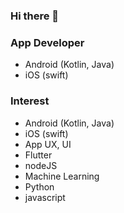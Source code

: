 ### Hi there 👋

### App Developer
  - Android (Kotlin, Java)
  - iOS (swift)

### Interest
  - Android (Kotlin, Java)
  - iOS (swift)
  - App UX, UI
  - Flutter
  - nodeJS
  - Machine Learning
  - Python
  - javascript
  
<!--
**jin0yoon/jin0yoon** is a ✨ _special_ ✨ repository because its `README.md` (this file) appears on your GitHub profile.

Here are some ideas to get you started:

- 🔭 I’m currently working on ...
- 🌱 I’m currently learning ...
- 👯 I’m looking to collaborate on ...
- 🤔 I’m looking for help with ...
- 💬 Ask me about ...
- 📫 How to reach me: ...
- 😄 Pronouns: ...
- ⚡ Fun fact: ...
-->
